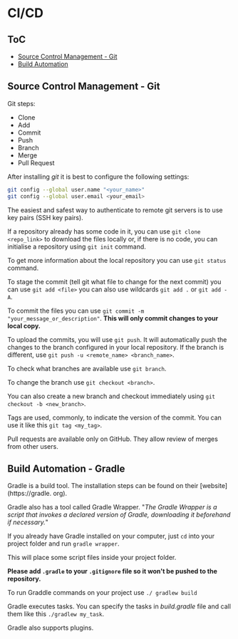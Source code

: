 # CI/CD

## ToC

- [Source Control Management - Git](#source-control-management---git)
- [Build Automation](#build-automation---gradle)

## Source Control Management - Git

Git steps:

- Clone
- Add
- Commit
- Push
- Branch
- Merge
- Pull Request

After installing *git* it is best to configure the following settings:

```bash
git config --global user.name "<your_name>"
git config --global user.email <your_email>
```

The easiest and safest way to authenticate to remote git servers is to use key pairs (SSH key pairs).

If a repository already has some code in it, you can use `git clone <repo_link>` to download the files locally or, if there is no code, you can initialise a repository using `git init` command.

To get more information about the local repository you can use `git status` command.

To stage the commit (tell git what file to change for the next commit) you can use `git add <file>` you can also use wildcards `git add .` or `git add -A`.

To commit the files you can use `git commit -m "your_message_or_description"`. **This will only commit changes to your local copy.**

To upload the commits, you will use `git push`. It will automatically push the changes to the branch configured in your local repository. If the branch is different, use `git push -u <remote_name> <branch_name>`.

To check what branches are available use `git branch`.

To change the branch use `git checkout <branch>`.

You can also create a new branch and checkout immediately using `git checkout -b <new_branch>`.

Tags are used, commonly, to indicate the version of the commit. You can use it like this `git tag <my_tag>`.

Pull requests are available only on GitHub. They allow review of merges from other users.

## Build Automation - Gradle

Gradle is a build tool. The installation steps 
can be found on their [website](https://gradle.
org).

Gradle also has a tool called Gradle Wrapper. 
"*The Gradle Wrapper is a script that invokes a 
declared version of Gradle, downloading it 
beforehand if necessary.*"

If you already have Gradle installed on your 
computer, just `cd` into your project folder 
and run `gradle wrapper`.

This will place some script files inside your 
project folder.

**Please add `.gradle` to your `.gitignore` 
file so it won't be pushed to the repository.**

To run Graddle commands on your project use `./
gradlew build`

Gradle executes tasks. You can specify the 
tasks in *build.gradle* file and call them like 
this `./gradlew my_task`.

Gradle also supports plugins.


